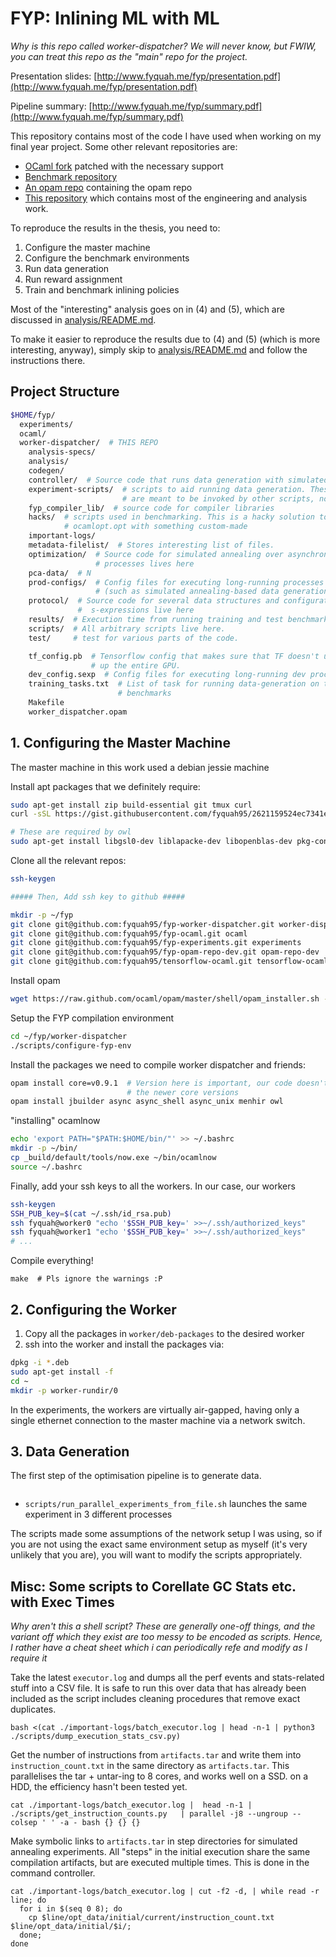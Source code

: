 # FYP: Inlining ML with ML

*Why is this repo called worker-dispatcher? We will never know, but FWIW,
you can treat this repo as the "main" repo for the project.*

Presentation slides: [http://www.fyquah.me/fyp/presentation.pdf](http://www.fyquah.me/fyp/presentation.pdf)

Pipeline summary: [http://www.fyquah.me/fyp/summary.pdf](http://www.fyquah.me/fyp/summary.pdf)


This repository contains most of the code I have used when working on my
final year project. Some other relevant repositories are:

- [OCaml fork](https://github.com/fyquah95/fyp-ocaml) patched with the necessary support
- [Benchmark repository](https://github.com/fyquah95/fyp-experiments)
- [An opam repo](https://github.com/fyquah95/fyp-opam-repo-dev) containing the opam repo
- [This repository](https://github.com/fyquah95/fyp-worker-dispatcher) which contains most of the engineering and analysis work.

To reproduce the results in the thesis, you need to:

1. Configure the master machine
2. Configure the benchmark environments
3. Run data generation
4. Run reward assignment
5. Train and benchmark inlining policies

Most of the "interesting" analysis goes on in (4) and (5), which are
discussed in [analysis/README.md](analysis/README.md).

To make it easier to reproduce the results due to (4) and (5) (which is more
interesting, anyway), simply skip to
[analysis/README.md](analysis/README.md) and follow the instructions there.

## Project Structure

```bash
$HOME/fyp/
  experiments/
  ocaml/
  worker-dispatcher/  # THIS REPO
    analysis-specs/
    analysis/
    codegen/
    controller/  # Source code that runs data generation with simulated annealing / random walk lives here
    experiment-scripts/  # scripts to aid running data generation. These scripts
                         # are meant to be invoked by other scripts, not humans
    fyp_compiler_lib/  # source code for compiler libraries
    hacks/  # scripts used in benchmarking. This is a hacky solution to override
            # ocamlopt.opt with something custom-made
    important-logs/
    metadata-filelist/  # Stores interesting list of files.
    optimization/  # Source code for simulated annealing over asynchronous
                   # processes lives here
    pca-data/  # N
    prod-configs/  # Config files for executing long-running processes
                   # (such as simulated annealing-based data generation)
    protocol/  # Source code for several data structures and configuration
               #  s-expressions live here
    results/  # Execution time from running training and test benchmarks
    scripts/  # All arbitrary scripts live here.
    test/     # test for various parts of the code.

    tf_config.pb  # Tensorflow config that makes sure that TF doesn't use
                  # up the entire GPU.
    dev_config.sexp  # Config files for executing long-running dev processes
    training_tasks.txt  # List of task for running data-generation on training
                        # benchmarks
    Makefile
    worker_dispatcher.opam
```


## 1. Configuring the Master Machine

The master machine in this work used a debian jessie machine

Install apt packages that we definitely require:

```bash
sudo apt-get install zip build-essential git tmux curl
curl -sSL https://gist.githubusercontent.com/fyquah95/2621159524ec7341e0be/raw/51980b660d1b59f19b4a6c582f21a32c159a3c2f/.tmux.conf | sed -e 's/zsh/bash/g' >~/.tmux.conf

# These are required by owl
sudo apt-get install libgsl0-dev liblapacke-dev libopenblas-dev pkg-config libplplot-dev libshp-dev m4
```

Clone all the relevant repos:

```bash
ssh-keygen

##### Then, Add ssh key to github #####

mkdir -p ~/fyp
git clone git@github.com:fyquah95/fyp-worker-dispatcher.git worker-dispatcher
git clone git@github.com:fyquah95/fyp-ocaml.git ocaml
git clone git@github.com:fyquah95/fyp-experiments.git experiments
git clone git@github.com:fyquah95/fyp-opam-repo-dev.git opam-repo-dev
git clone git@github.com:fyquah95/tensorflow-ocaml.git tensorflow-ocaml
```

Install opam

```bash
wget https://raw.github.com/ocaml/opam/master/shell/opam_installer.sh -O - | sh -s /usr/local/bin
```

Setup the FYP compilation environment

```bash
cd ~/fyp/worker-dispatcher
./scripts/configure-fyp-env
```

Install the packages we need to compile worker dispatcher and friends:

```bash
opam install core=v0.9.1  # Version here is important, our code doesn't compile with
                          # the newer core versions
opam install jbuilder async async_shell async_unix menhir owl
```

"installing" ocamlnow

```bash
echo 'export PATH="$PATH:$HOME/bin/"' >> ~/.bashrc
mkdir -p ~/bin/
cp _build/default/tools/now.exe ~/bin/ocamlnow
source ~/.bashrc
```

Finally, add your ssh keys to all the workers. In our case, our workers

```bash
ssh-keygen
SSH_PUB_key=$(cat ~/.ssh/id_rsa.pub)
ssh fyquah@worker0 "echo '$SSH_PUB_key=' >>~/.ssh/authorized_keys"
ssh fyquah@worker1 "echo '$SSH_PUB_key=' >>~/.ssh/authorized_keys"
# ...
```

Compile everything!

```
make  # Pls ignore the warnings :P
```

## 2. Configuring the Worker

1. Copy all the packages in `worker/deb-packages` to the desired worker
2. ssh into the worker and install the packages via:

```bash
dpkg -i *.deb
sudo apt-get install -f
cd ~
mkdir -p worker-rundir/0
```

In the experiments, the workers are virtually air-gapped, having only a
single ethernet connection to the master machine via a network switch.

## 3. Data Generation

The first step of the optimisation pipeline is to generate data.

```bash

```

- `scripts/run_parallel_experiments_from_file.sh` launches the same
  experiment in 3 different processes

The scripts made some assumptions of the network setup I was using, so if
you are not using the exact same environment setup as myself (it's very
unlikely that you are), you will want to modify the scripts appropriately.

## Misc: Some scripts to Corellate GC Stats etc. with Exec Times

_Why aren't this a shell script? These are generally one-off things, and the
variant off which they exist are too messy to be encoded as scripts. Hence,
I rather have a cheat sheet which i can periodically refe and modify as I
require it_

Take the latest `executor.log` and dumps all the perf events and
stats-related stuff into a CSV file. It is safe to run this over data that
has already been included as the script includes cleaning procedures that
remove exact duplicates.

```
bash <(cat ./important-logs/batch_executor.log | head -n-1 | python3 ./scripts/dump_execution_stats_csv.py)
```

Get the number of instructions from `artifacts.tar` and write them into
`instruction_count.txt` in the same directory as `artifacts.tar`. This
parallelises the tar + untar-ing to 8 cores, and works well on a SSD. on
a HDD, the efficiency hasn't been tested yet.


```
cat ./important-logs/batch_executor.log |  head -n-1 | ./scripts/get_instruction_counts.py   | parallel -j8 --ungroup --colsep ' ' -a - bash {} {} {}
```

Make symbolic links to `artifacts.tar` in step directories for simulated
annealing experiments. All "steps" in the initial execution share the same
compilation artifacts, but are executed multiple times. This is done
in the command controller.

```
cat ./important-logs/batch_executor.log | cut -f2 -d, | while read -r line; do
  for i in $(seq 0 8); do
    cp $line/opt_data/initial/current/instruction_count.txt  $line/opt_data/initial/$i/;
  done;
done
```
